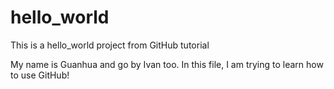 # hello_world
This is a hello_world project from GitHub tutorial 

My name is Guanhua and go by Ivan too. In this file, I am trying to learn how to use GitHub!
